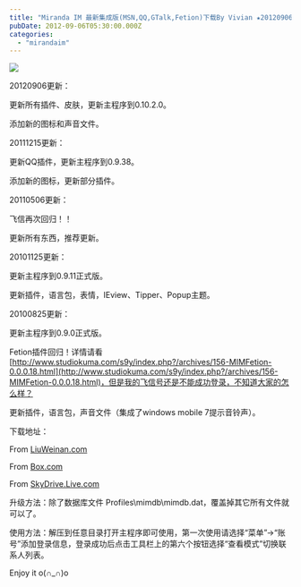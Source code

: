 ```yaml
---
title: "Miranda IM 最新集成版(MSN,QQ,GTalk,Fetion)下载By Vivian ★20120906更新★"
pubDate: 2012-09-06T05:30:00.000Z
categories: 
  - "mirandaim"
---
```


![](https://spaces.liuweinan.com/Picture/MirandaIM.png)

20120906更新：

更新所有插件、皮肤，更新主程序到0.10.2.0。

添加新的图标和声音文件。

20111215更新：

更新QQ插件，更新主程序到0.9.38。

添加新的图标，更新部分插件。

20110506更新：

飞信再次回归！！

更新所有东西，推荐更新。

20101125更新：

更新主程序到0.9.11正式版。

更新插件，语言包，表情，IEview、Tipper、Popup主题。

20100825更新：

更新主程序到0.9.0正式版。

Fetion插件回归！详情请看[http://www.studiokuma.com/s9y/index.php?/archives/156-MIMFetion-0.0.0.18.html](http://www.studiokuma.com/s9y/index.php?/archives/156-MIMFetion-0.0.0.18.html)，但是我的飞信号还是不能成功登录，不知道大家的怎么样？

更新插件，语言包，声音文件（集成了windows mobile 7提示音铃声）。

下载地址：

From [LiuWeinan.com](https://spaces.liuweinan.com/Picture/MirandaIM.7z)

From [Box.com](https://www.box.com/s/j92m70ormv8thjok2inz)

From [SkyDrive.Live.com](https://skydrive.live.com/redir?resid=6D91127C3E02C01A!521)

升级方法：除了数据库文件 Profiles\\mimdb\\mimdb.dat，覆盖掉其它所有文件就可以了。

使用方法：解压到任意目录打开主程序即可使用，第一次使用请选择“菜单”->“账号”添加登录信息，登录成功后点击工具栏上的第六个按钮选择“查看模式”切换联系人列表。

Enjoy it o(∩\_∩)o
